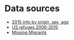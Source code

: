 # Data sources

* [2015 info by origin, sex, age](http://www.un.org/en/development/desa/population/migration/data/estimates2/estimates15.shtml)
* [US refuges 2006-2015](https://www.kaggle.com/dhs/refugee-report)
* [Missing Migrants](https://www.kaggle.com/jmataya/missingmigrants/home)